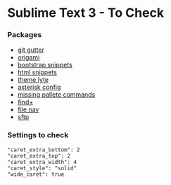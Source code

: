 Sublime Text 3 - To Check
==================================

### Packages

- [git gutter](https://sublime.wbond.net/packages/GitGutter)
- [origami](https://sublime.wbond.net/packages/Origami)
- [bootstrap snippets](https://sublime.wbond.net/packages/Twitter%20Bootstrap%20Snippets)
- [html snippets](https://sublime.wbond.net/packages/HTML%20Snippets)
- [theme lyte](https://sublime.wbond.net/packages/Theme%20-%20Lyte)
- [asterisk config](https://sublime.wbond.net/packages/Asterisk%20Config)
- [missing pallete commands](https://sublime.wbond.net/packages/Missing%20Palette%20Commands)
- [find+](https://sublime.wbond.net/packages/Find%2B%2B)
- [file nav](https://sublime.wbond.net/packages/File%20Navigator)
- [sftp](http://www.brentmountford.com/tutorials/sublime-text-2-sftp-setup-usage/)

### Settings to check

```
"caret_extra_bottom": 2
"caret_extra_top": 2
"caret_extra_width": 4
"caret_style": "solid"
"wide_caret": true
```
